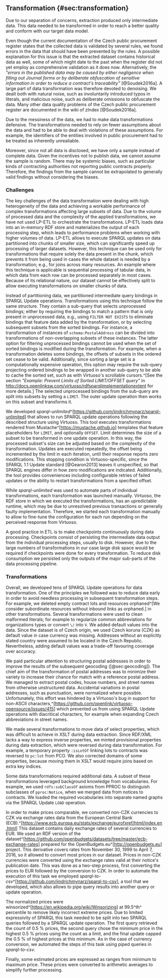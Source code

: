 ## Transformation {#sec:transformation}

Due to our separation of concerns, extraction produced only intermediate data.
This data needed to be transformed in order to reach a better quality and conform with our target data model.

Even though the current documentation of the Czech public procurement register states that the collected data is validated by several rules, we found errors in the data that should have been prevented by the rules.
A possible explanation for this issue is that the extracted dataset contains historical data as well, some of which might date to the past when the register did not yet employ as comprehensive validation as it does now. 
Alternatively, the *"errors in the published data may be caused by either negligence when filling out Journal forms or by deliberate obfuscation of sensitive information in order to reduce a contract's traceability"* [@Soudek2016a].
A large part of data transformation was therefore devoted to denoising.
We dealt both with natural noise, such as involuntarily introduced typos in literals, and malicious noise, such as deliberate omissions to obfuscate the data.
Many other data quality problems of the Czech public procurement register are documented in the wiki of zIndex [@Soudek2016a]. 

Due to the messiness of the data, we had to make data transformations defensive.
The transformations needed to rely on fewer assumptions about the data and had to be able to deal with violations of these assumptions. 
For example, the identifiers of the entities involved in public procurement had to be treated as inherently unrealiable.

Moreover, since not all data is disclosed, we have only a sample instead of complete data.
Given the incentives not to publish data, we cannot assume the sample is random.
There may be systemic biases, such as particular kinds of contracting authorities not reporting public contracts properly.
Therefore, the findings from the sample cannot be extrapolated to generally valid findings without considering the biases.

### Challenges

The key challenges of the data transformation were dealing with high heterogeneity of the data and achieving a workable performance of complex transformations affecting large subsets of data.
Due to the volume of processed data and the complexity of the applied transformations, we have not used LP-ETL to orchestrate the transformations.
LP-ETL loads data into an in-memory RDF store and materializes the output of each processing step, which leads to performance problems when working with higher volumes of data.
LP-ETL allows to execute SPARQL updates on data partitioned into chunks of smaller size, which can significantly speed up processing of larger datasets.
However, this technique can be used only for transformations that require solely the data present in the chunk, which prevents it from being used in cases the whole dataset is needed by a transformation; e.g., for joins across many resources.
An example where this technique is applicable is sequential processing of tabular data, in which data from each row can be processed separately in most cases.
Because of its relational nature, our dataset cannot be effectively split to allow executing transformations on smaller chunks of data.

Instead of partitioning data, we partitioned intermediate query bindings in SPARQL Update operations.
Transformations using this technique follow the same structure.
They contain a sub-query that selects unprocessed bindings; either by requiring the bindings to match a pattern that is only present in unprocessed data, e.g., using `FILTER NOT EXISTS` to eliminate bindings that feature data added by the transformation, or by selecting subsequent subsets from the sorted bindings.
For instance, a transformation of instances of `schema:PostalAddress` can be divided into transformations of non-overlapping subsets of these instances.
The latter option for filtering unprocessed bindings cannot be used when the set of sorted bindings is modified during the transformation.
For example, when a transformation deletes some bindings, the offsets of subsets in the ordered set cease to be valid.
Additionally, since sorting a large set is a computationally expensive operation, this option may require the sub-query projecting ordered bindings to be wrapped in another sub-query to be able to cache the sorted set, such as with Virtuoso's scrollable cursors.^[See the section *"Example: Prevent Limits of Sorted LIMIT/OFFSET query"* in <http://docs.openlinksw.com/virtuoso/rdfsparqlimplementationextent> for more details.]
The selected unprocessed bindings from the sub-query are split into subsets by setting a `LIMIT`.
The outer update operation then works on this subset and transforms it.

We developed *sparql-unlimited*^[<https://github.com/jindrichmynarz/sparql-unlimited>] that allows to run SPARQL update operations following the described structure using Virtuoso.
This tool executes transformations rendered from Mustache^[<https://mustache.github.io>] templates that feature placeholders for `LIMIT`, and optionally `OFFSET`.
Limit determines the size of a subset to be transformed in one update operation.
In this way, the processed subset's size can be adjusted based on the complexity of the transformation.
Updates are executed repeatedly, the offset being incremented by the limit in each iteration, until their response reports zero modifications.
This stopping condition is Virtuoso-specific, since the SPARQL 1.1 Update standard [@Gearon2013] leaves it unspecified, so that SPARQL engines differ in how zero modifications are indicated.
Additionally, the tool provides conveniences including configurable retries of failed updates or the ability to restart transformations from a specified offset.

While *sparql-unlimited* was used to automate parts of individual transformations, each transformation was launched manually.
Virtuoso, the RDF store in which we executed the transformations, has an upredictable runtime, which may be due to unresolved previous transactions or generally faulty implementation.
Therefore, we started each transformation manually to allow to fine-tune the configuration for each run depending on the perceived response from Virtuoso.

A good practice in ETL is to make checkpoints continuously during data processing.
Checkpoints consist of persisting the intermediate data output from the individual processing steps, usually to disk.
However, due to the large numbers of transformations in our case large disk space would be required if checkpoints were done for every transformation.
To reduce disk consumption we persisted only the outputs of the major sub-parts of the data processing pipeline.

### Transformations

Overall, we developed tens of SPARQL Update operations for data transformation.
One of the principles we followed was to reduce data early in order to avoid needless processing in subsequent transformation steps.
For example, we deleted empty contract lots and resources orphaned^[We consider subordinate resources without inbound links as orphaned.] in other transformations.
Several transformations were used to clean malformed literals; for example to regularize common abbreviations for organizations types or convert `\/` into `V`.
We added default values into the data.
Since the dataset is of Czech origin, we used Czech koruna (CZK) as default value in case currency was missing.
Addresses without an explicitly stated country were assumed to be located in the Czech Republic.
Nevertheless, adding default values was a trade-off favouring coverage over accuracy.

We paid particular attention to structuring postal addresses in order to improve the results of the subsequent geocoding ([@sec:geocoding]).
The chief aim of the transformation of postal addresses was to minimize their variety to increase their chance for match with a reference postal address.
We managed to extract postal codes, house numbers, and street names from otherwise unstructured data.
Accidental variations in postal addresses, such as punctuation, were normalized where possible.
Unfortunately, this effort was hindered by a Virtuoso's bug in support for non-ASCII characters,^[<https://github.com/openlink/virtuoso-opensource/issues/415>] which prevented us from using SPARQL Update operations with diacritical characters, for example when expanding Czech abbreviations in street names.

We made several transformations to move data of select properties, which was difficult to achieve in XSLT during data extraction.
Since RDF/XML lacks a way to express inverse properties, we minted provisional properties during data extraction, which were reversed during data transformation.
For example, a temporary property `:isLotOf` linking lots to contracts was reversed to `pc:lot` from PCO.
We also corrected domains of some properties, because moving them in XSLT would require joins based on extra key indices.

Some data transformations required additional data.
A subset of these transformations leveraged background knowledge from vocabularies.
For example, we used `rdfs:subClassOf` axioms from PPROC to distinguish subclasses of `pproc:Notice`, when we merged data from notices to contracts.
We loaded the required vocabularies into separate named graphs via the SPARQL Update `LOAD` operation.

In order to make prices comparable, we converted non-CZK currencies to CZK via exchange rates data from the European Central Bank (ECB).^[<https://www.ecb.europa.eu/stats/exchange/eurofxref/html/index.en.html>]
This dataset contains daily exchange rates of several currencies to EUR. 
We used an RDF version of the dataset^[<https://github.com/openbudgets/datasets/tree/master/ecb-exchange-rates>] prepared for the OpenBudgets.eu^[<http://openbudgets.eu>] project.
This derivative covers rates from November 30, 1999 to April 7, 2016, so it allowed to convert most prices in our dataset.
Prices in non-CZK currencies were converted using the exchange rates valid at their notice's publication date.
This was done as a two-step process, first converting the prices to EUR followed by the conversion to CZK.
In order to automate the execution of this task we employed *sparql-to-csv*^[<https://github.com/jindrichmynarz/sparql-to-csv>], a tool that we developed, which also allows to pipe query results into another query or update operation.

The normalized prices were winsorized^[<https://en.wikipedia.org/wiki/Winsorizing>] at 99.5^th^ percentile to remove likely incorrect extreme prices.
Due to limited expressivity of SPARQL this task needed to be split into two SPARQL queries followed by a SPARQL update operation.
The first query retrieved the count of 0.5 % prices, the second query chose the minimum price in the highest 0.5 % prices using the count as a limit, and the final update capped the 0.5 % of highest prices at this minimum.
As in the case of currency conversion, we automated the steps of this task using piped queries in *sparql-to-csv*.

Finally, some estimated prices are expressed as ranges from minimum to maximum price.
These prices were converted to arithmetic averages to simplify further processing.

<!--
Out-takes:

In the context of procurement and financial data it was reported that *"data conversion aspects of the integration project are estimated to take up to 50 % of the project team's time"* [@BestPractices2005, p. 19].
We argue that a considerable share of this effort can be avoided if the integrated datasets are available in RDF. 
In that case, data translation can skip the resolution of syntactical inconsistencies and instead focus on resolving semantic mismatches between the integrated sources.

* Due to the messiness of the data it is unfit for logical reasoning, e.g., applying an OWL reasoner.

* Order of transformations is determined by the dependencies of RDF resources.
  * At the moment, this is done manually. 

Findings of data analyses:

* There can be lots with no tenders if they are part of contracts that were successfully awarded.
* Most findings are either caused by errors in source data or examples of corruption already covered by the media in the past.

Mention linking EU projects?
-->
